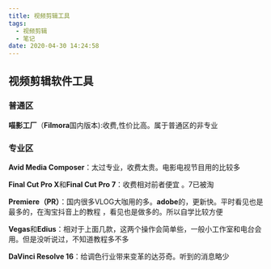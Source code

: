 ```yaml
---
title: 视频剪辑工具
tags:
  - 视频剪辑
  - 笔记
date: 2020-04-30 14:24:58
---
```

## 视频剪辑软件工具
### 普通区
**喵影工厂**（**Filmora**国内版本):收费,性价比高。属于普通区的非专业
### 专业区
**Avid Media Composer**：太过专业，收费太贵。电影电视节目用的比较多

**Final Cut Pro X**和**Final Cut Pro 7**：收费相对前者便宜 。7已被淘
       
**Premiere（PR）**：国内很多VLOG大咖用的多。**adobe**的，更新快。平时看见也是最多的，在淘宝抖音上的教程 ，看见也是做多的。所以自学比较方便  
 
**Vegas**和**Edius**：相对于上面几款，这两个操作会简单些，一般小工作室和电台会用。但是没听说过，不知道教程多不多

**DaVinci Resolve 16**：给调色行业带来变革的达芬奇。听到的消息略少

